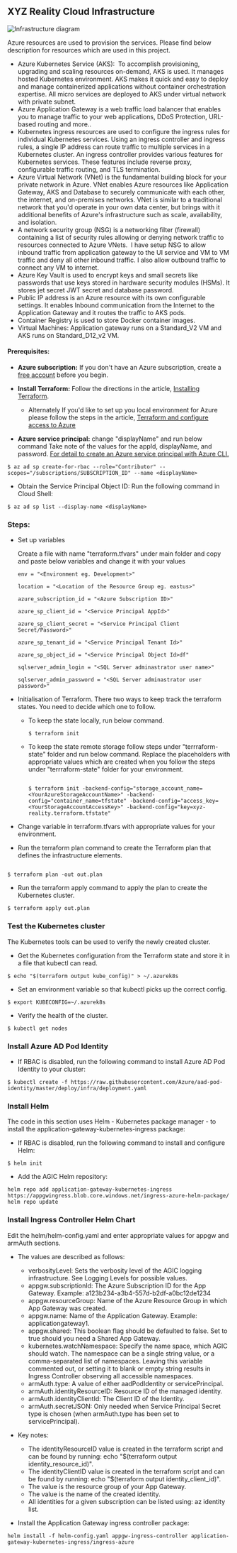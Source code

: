 ## XYZ Reality Cloud Infrastructure  

![Infrastructure diagram](images/xyz-reality-infra.png)

Azure resources are used to provision the services. Please find below description for resources which are used in this project.

* Azure Kubernetes Service (AKS):  To accomplish provisioning, upgrading and scaling resources on-demand,  AKS is used. It manages hosted Kubernetes environment. AKS makes it quick and easy to deploy and manage containerized applications without container orchestration expertise. All micro services are deployed to AKS under virtual network with private subnet. 
* Azure Application Gateway is a web traffic load balancer that enables you to manage traffic to your web applications, DDoS Protection, URL-based routing and more..
* Kubernetes ingress resources are used to configure the ingress rules for individual Kubernetes services. Using an ingress controller and ingress rules, a single IP address can route traffic to multiple services in a Kubernetes cluster. An ingress controller provides various features for Kubernetes services. These features include reverse proxy, configurable traffic routing, and TLS termination.
* Azure Virtual Network (VNet) is the fundamental building block for your private network in Azure. VNet enables Azure resources like Application Gateway, AKS and Database to securely communicate with each other, the internet, and on-premises networks. VNet is similar to a traditional network that you'd operate in your own data center, but brings with it additional benefits of Azure's infrastructure such as scale, availability, and isolation.
* A network security group (NSG) is a networking filter (firewall) containing a list of security rules allowing or denying network traffic to resources connected to Azure VNets.  I have setup NSG to allow inbound traffic from application gateway to the UI service and VM to VM traffic and deny all other inbound traffic. I also allow  outbound traffic to connect any VM to internet.
* Azure Key Vault is used to encrypt keys and small secrets like passwords that use keys stored in hardware security modules (HSMs). It stores jet secret JWT secret and database password.
* Public IP address is an Azure resource with its own configurable settings. It enables Inbound communication from the Internet to the Application Gateway and it routes the traffic to AKS pods.
* Container Registry is used to store Docker container images.
* Virtual Machines: Application gateway runs on a Standard_V2 VM and  AKS runs on Standard_D12_v2 VM. 

#### Prerequisites:

* **Azure subscription:** If you don't have an Azure subscription, create a [free account](https://azure.microsoft.com/free/?ref=microsoft.com&utm_source=microsoft.com&utm_medium=docs&utm_campaign=visualstudio) before you begin.

* **Install Terraform:** Follow the directions in the article, [Installing Terraform](https://learn.hashicorp.com/terraform/azure/install_az).
     * Alternately If you'd like to set up you local environment for Azure please follow the steps in the article, [Terraform and configure access to Azure](https://docs.microsoft.com/en-us/azure/terraform/terraform-install-configure)

* **Azure service principal:** change "displayName" and run below command   Take note of the values for the appId, displayName, and password.
[For detail to create an Azure service principal with Azure CLI.](https://docs.microsoft.com/en-us/cli/azure/create-an-azure-service-principal-azure-cli?view=azure-cli-latest)

```
$ az ad sp create-for-rbac --role="Contributor" --scopes="/subscriptions/SUBSCRIPTION_ID" --name <displayName>

```

* Obtain the Service Principal Object ID: Run the following command in Cloud Shell:

```
$ az ad sp list --display-name <displayName>

```

### Steps:
* Set up variables
 
  Create a file with name "terraform.tfvars" under main folder and copy and paste below variables and change it with your values
  ```
  env = "<Environment eg. Development>"

  location = "<Location of the Resource Group eg. eastus>"

  azure_subscription_id = "<Azure Subscription ID>"

  azure_sp_client_id = "<Service Principal AppId>"

  azure_sp_client_secret = "<Service Principal Client Secret/Password>"

  azure_sp_tenant_id = "<Service Principal Tenant Id>"

  azure_sp_object_id = "<Service Principal Object Id>df"

  sqlserver_admin_login = "<SQL Server adminastrator user name>"

  sqlserver_admin_password = "<SQL Server adminastrator user password>"

  ```

* Initialisation of Terraform. There two ways to keep track the terraform states. You need to decide which one to follow.

  * To keep the state locally, run below command.

    ```
    $ terraform init
    ```
  * To keep the state remote storage follow steps under "terrraform-state" folder and run below command. Replace the placeholders with appropriate values which are created when you follow the steps under "terrraform-state" folder  for your environment.

    ```

    $ terraform init -backend-config="storage_account_name=<YourAzureStorageAccountName>" -backend-config="container_name=tfstate" -backend-config="access_key=<YourStorageAccountAccessKey>" -backend-config="key=xyz-reality.terraform.tfstate"

    ```

* Change variable in terraform.tfvars with appropriate values for your environment.

* Run the terraform plan command to create the Terraform plan that defines the infrastructure elements.

```

$ terraform plan -out out.plan

```

* Run the terraform apply command to apply the plan to create the Kubernetes cluster.

```
$ terraform apply out.plan

```
### Test the Kubernetes cluster

The Kubernetes tools can be used to verify the newly created cluster.

* Get the Kubernetes configuration from the Terraform state and store it in a file that kubectl can read.
```
$ echo "$(terraform output kube_config)" > ~/.azurek8s

```
* Set an environment variable so that kubectl picks up the correct config.

```
$ export KUBECONFIG=~/.azurek8s
```

* Verify the health of the cluster.

```
$ kubectl get nodes
```

### Install Azure AD Pod Identity

* If RBAC is disabled, run the following command to install Azure AD Pod Identity to your cluster:

```
$ kubectl create -f https://raw.githubusercontent.com/Azure/aad-pod-identity/master/deploy/infra/deployment.yaml

```


### Install Helm

The code in this section uses Helm - Kubernetes package manager - to install the application-gateway-kubernetes-ingress package:

* If RBAC is disabled, run the following command to install and configure Helm:

```
$ helm init

```

* Add the AGIC Helm repository:

```
helm repo add application-gateway-kubernetes-ingress https://appgwingress.blob.core.windows.net/ingress-azure-helm-package/
helm repo update

```

### Install Ingress Controller Helm Chart

Edit the helm/helm-config.yaml and enter appropriate values for appgw and armAuth sections.

* The values are described as follows:

  * verbosityLevel: Sets the verbosity level of the AGIC logging infrastructure. See Logging Levels for possible values.
  * appgw.subscriptionId: The Azure Subscription ID for the App Gateway. Example: a123b234-a3b4-557d-b2df-a0bc12de1234
  * appgw.resourceGroup: Name of the Azure Resource Group in which App Gateway was created.
  * appgw.name: Name of the Application Gateway. Example: applicationgateway1.
  * appgw.shared: This boolean flag should be defaulted to false. Set to true should you need a Shared App Gateway.
  * kubernetes.watchNamespace: Specify the name space, which AGIC should watch. The namespace can be a single string value, or a comma-separated list of namespaces. Leaving this variable commented out, or setting it to blank or empty string results in Ingress Controller observing all accessible namespaces.
  * armAuth.type: A value of either aadPodIdentity or servicePrincipal.
  * armAuth.identityResourceID: Resource ID of the managed identity.
  * armAuth.identityClientId: The Client ID of the Identity.
  * armAuth.secretJSON: Only needed when Service Principal Secret type is chosen (when armAuth.type has been set to servicePrincipal).

* Key notes:

  * The identityResourceID value is created in the terraform script and can be found by running: echo "$(terraform output identity_resource_id)".
  * The identityClientID value is created in the terraform script and can be found by running: echo "$(terraform output identity_client_id)".
  * The <resource-group> value is the resource group of your App Gateway.
  * The <identity-name> value is the name of the created identity.
  * All identities for a given subscription can be listed using: az identity list.


* Install the Application Gateway ingress controller package:
```
helm install -f helm-config.yaml appgw-ingress-controller application-gateway-kubernetes-ingress/ingress-azure


```